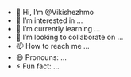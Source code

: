- 👋 Hi, I’m @Vikishezhmo
- 👀 I’m interested in ...
- 🌱 I’m currently learning ...
- 💞️ I’m looking to collaborate on ...
- 📫 How to reach me ...
- 😄 Pronouns: ...
- ⚡ Fun fact: ...

<!---
Vikishezhmo/Vikishezhmo is a ✨ special ✨ repository because its `README.md` (this file) appears on your GitHub profile.
You can click the Preview link to take a look at your changes.
--->
